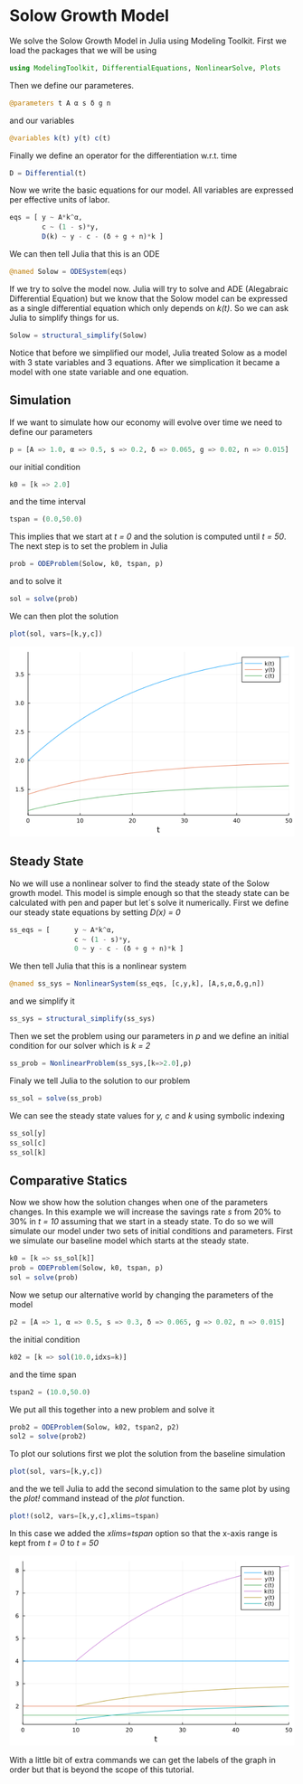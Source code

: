 # Solow Growth Model

We solve the Solow Growth Model in Julia using Modeling Toolkit. First we load the packages that we will be using

```Julia
using ModelingToolkit, DifferentialEquations, NonlinearSolve, Plots
```
Then we define our parameteres.

```Julia
@parameters t A α s δ g n
```
and our variables

```Julia
@variables k(t) y(t) c(t)
```
Finally we define an operator for the differentiation w.r.t. time

```Julia
D = Differential(t)
```

Now we write the basic equations for our model. All variables are expressed per effective units of labor.

```Julia
eqs = [ y ~ A*k^α,
        c ~ (1 - s)*y,
        D(k) ~ y - c - (δ + g + n)*k ]
```
We can then tell Julia that this is an ODE

```Julia
@named Solow = ODESystem(eqs)
```
If we try to solve the model now. Julia will try to solve and ADE (Alegabraic Differential Equation) but we know that the Solow model can be expressed as a single differential equation which only depends on *k(t)*. So we can ask Julia to simplify things for us.

```Julia
Solow = structural_simplify(Solow)
```
Notice that before we simplified our model, Julia treated Solow as a model with 3 state variables and 3 equations. After we simplication it became a model with one state variable and one equation.

## Simulation

If we want to simulate how our economy will evolve over time we need to define our parameters

```Julia
p = [A => 1.0, α => 0.5, s => 0.2, δ => 0.065, g => 0.02, n => 0.015]
```
our initial condition

```Julia
k0 = [k => 2.0]
```
and the time interval

```Julia
tspan = (0.0,50.0)
```

This implies that we start at *t = 0* and the solution is computed until *t = 50*. The next step is to set the problem in Julia

```Julia
prob = ODEProblem(Solow, k0, tspan, p)
```

and to solve it

```Julia
sol = solve(prob)
```

We can then plot the solution

```Julia
plot(sol, vars=[k,y,c])
```
![](https://github.com/alerodri1976/Solow/blob/main/Solow_1.png)

## Steady State

No we will use a nonlinear solver to find the steady state of the Solow growth model. This model is simple enough so that the steady state can be calculated with pen and paper but let´s solve it numerically. First we define our steady state equations by setting *D(x) = 0*

```Julia
ss_eqs = [      y ~ A*k^α,
                c ~ (1 - s)*y,
                0 ~ y - c - (δ + g + n)*k ]
```
We then tell Julia that this is a nonlinear system

```Julia
@named ss_sys = NonlinearSystem(ss_eqs, [c,y,k], [A,s,α,δ,g,n])
```
and we simplify it

```Julia
ss_sys = structural_simplify(ss_sys)
```

Then we set the problem using our parameters in *p* and we define an initial condition for our solver which is *k = 2*

```Julia
ss_prob = NonlinearProblem(ss_sys,[k=>2.0],p)
```

Finaly we tell Julia to the solution to our problem

```Julia
ss_sol = solve(ss_prob)
```

We can see the steady state values for *y, c* and *k* using symbolic indexing

```Julia
ss_sol[y]
ss_sol[c]
ss_sol[k]
```
## Comparative Statics

Now we show how the solution changes when one of the parameters changes. In this example we will increase the savings rate *s* from 20% to 30% in *t = 10* assuming that we start in a steady state. To do so we will simulate our model under two sets of initial conditions and parameters. First we simulate our baseline model which starts at the steady state.

```Julia
k0 = [k => ss_sol[k]]
prob = ODEProblem(Solow, k0, tspan, p)
sol = solve(prob)
```

Now we setup our alternative world by changing the parameters of the model

```Julia
p2 = [A => 1, α => 0.5, s => 0.3, δ => 0.065, g => 0.02, n => 0.015]
```

the initial condition

```Julia
k02 = [k => sol(10.0,idxs=k)]
```

and the time span

```Julia
tspan2 = (10.0,50.0)
```

We put all this together into a new problem and solve it

```Julia
prob2 = ODEProblem(Solow, k02, tspan2, p2)
sol2 = solve(prob2)
```

To plot our solutions first we plot the solution from the baseline simulation

```Julia
plot(sol, vars=[k,y,c])
```

and the we tell Julia to add the second simulation to the same plot by using the *plot!* command instead of the *plot* function.

```Julia
plot!(sol2, vars=[k,y,c],xlims=tspan)
```
In this case we added the *xlims=tspan* option so that the x-axis range is kept from *t = 0* to *t = 50*

![](https://github.com/alerodri1976/Solow/blob/main/Solow_2.png)

With a little bit of extra commands we can get the labels of the graph in order but that is beyond the scope of this tutorial.
